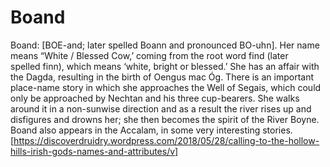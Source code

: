 # Boand
Boand: [BOE-and; later spelled Boann and pronounced BO-uhn]. Her name means “White / Blessed Cow,’ coming from the root word find (later spelled finn), which means ‘white, bright or blessed.’ She has an affair with the Dagda, resulting in the birth of Oengus mac Óg. There is an important place-name story in which she approaches the Well of Segais, which could only be approached by Nechtan and his three cup-bearers. She walks around it in a non-sunwise direction and as a result the river rises up and disfigures and drowns her; she then becomes the spirit of the River Boyne. Boand also appears in the Accalam, in some very interesting stories. [https://discoverdruidry.wordpress.com/2018/05/28/calling-to-the-hollow-hills-irish-gods-names-and-attributes/v]
